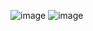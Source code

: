 ![image](https://user-images.githubusercontent.com/101856066/192679221-13e2157c-cd35-415f-b6e1-3e4e9619deaf.png)
![image](https://user-images.githubusercontent.com/101856066/192679391-22f025a1-46db-4e5d-9a6d-b0e01c00f564.png)
